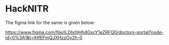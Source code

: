 # HackNITR
The figma link for the same is given below:

https://www.figma.com/file/ILDIxItjHh4GscY1eZRFQ0/doctors-portal?node-id=0%3A1&t=lHfEFmQJXHzzOv2h-0
